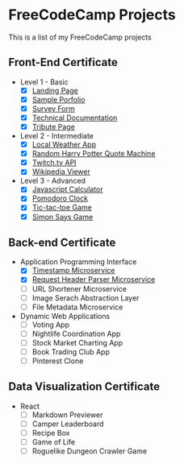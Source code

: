 # FreeCodeCamp Projects
This is a list of my FreeCodeCamp projects

## Front-End Certificate
* Level 1 - Basic
	- [x] [Landing Page](https://codepen.io/asg5704/full/aWXmpy/)
	- [x] [Sample Porfolio](https://codepen.io/asg5704/full/ALJAwP)
	- [x] [Survey Form](https://codepen.io/asg5704/full/GmYagN/)
	- [x] [Technical Documentation](https://codepen.io/asg5704/full/LyvJKO)
	- [x] [Tribute Page](https://codepen.io/asg5704/full/GjQzGB/)

* Level 2 - Intermediate
	- [x] [Local Weather App](https://codepen.io/asg5704/full/pwdxGg)
	- [x] [Random Harry Potter Quote Machine](https://codepen.io/asg5704/full/mwRePK)
	- [x] [Twitch.tv API](https://codepen.io/asg5704/full/prgqaR)
	- [x] [Wikipedia Viewer](https://codepen.io/asg5704/full/zzbWQE)

* Level 3 - Advanced
	- [x] [Javascript Calculator](https://codepen.io/asg5704/full/brgrWv)
	- [x] [Pomodoro Clock](https://codepen.io/asg5704/full/RLoRVj/)
	- [x] [Tic-tac-toe Game](https://codepen.io/asg5704/full/zWMyyo/)
	- [x] [Simon Says Game](https://codepen.io/asg5704/full/XEomLw/)

## Back-end Certificate
* Application Programming Interface
	- [x] [Timestamp Microservice](https://fcc-backend-01.glitch.me/)
	- [x] [Request Header Parser Microservice](https://acoustic-violet.glitch.me/)
	- [ ] URL Shortener Microservice
	- [ ] Image Serach Abstraction Layer
	- [ ] File Metadata Microservice
* Dynamic Web Applications
	- [ ] Voting App
	- [ ] Nightlife Coordination App
	- [ ] Stock Market Charting App
	- [ ] Book Trading Club App
	- [ ] Pinterest Clone

## Data Visualization Certificate
* React
	- [ ] Markdown Previewer
	- [ ] Camper Leaderboard
	- [ ] Recipe Box
	- [ ] Game of Life
	- [ ] Roguelike Dungeon Crawler Game
